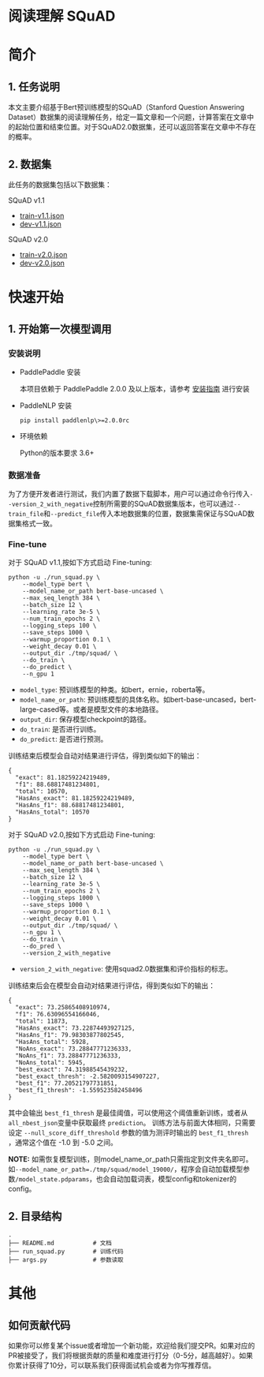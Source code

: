 # 阅读理解 SQuAD

# 简介

## 1. 任务说明
本文主要介绍基于Bert预训练模型的SQuAD（Stanford Question Answering Dataset）数据集的阅读理解任务，给定一篇文章和一个问题，计算答案在文章中的起始位置和结束位置。对于SQuAD2.0数据集，还可以返回答案在文章中不存在的概率。

## 2. 数据集

此任务的数据集包括以下数据集：

SQuAD v1.1
- [train-v1.1.json](https://rajpurkar.github.io/SQuAD-explorer/dataset/train-v1.1.json)
- [dev-v1.1.json](https://rajpurkar.github.io/SQuAD-explorer/dataset/dev-v1.1.json)

SQuAD v2.0
- [train-v2.0.json](https://rajpurkar.github.io/SQuAD-explorer/dataset/train-v2.0.json)
- [dev-v2.0.json](https://rajpurkar.github.io/SQuAD-explorer/dataset/dev-v2.0.json)


# 快速开始


## 1. 开始第一次模型调用

### 安装说明

* PaddlePaddle 安装

   本项目依赖于 PaddlePaddle 2.0.0 及以上版本，请参考 [安装指南](http://www.paddlepaddle.org/#quick-start) 进行安装

* PaddleNLP 安装

   ```shell
   pip install paddlenlp\>=2.0.0rc
   ```

* 环境依赖

    Python的版本要求 3.6+


### 数据准备
为了方便开发者进行测试，我们内置了数据下载脚本，用户可以通过命令行传入`--version_2_with_negative`控制所需要的SQuAD数据集版本，也可以通过`--train_file`和`--predict_file`传入本地数据集的位置，数据集需保证与SQuAD数据集格式一致。


### Fine-tune

对于 SQuAD v1.1,按如下方式启动 Fine-tuning:

```shell
python -u ./run_squad.py \
    --model_type bert \
    --model_name_or_path bert-base-uncased \
    --max_seq_length 384 \
    --batch_size 12 \
    --learning_rate 3e-5 \
    --num_train_epochs 2 \
    --logging_steps 100 \
    --save_steps 1000 \
    --warmup_proportion 0.1 \
    --weight_decay 0.01 \
    --output_dir ./tmp/squad/ \
    --do_train \
    --do_predict \
    --n_gpu 1
 ```

* `model_type`: 预训练模型的种类。如bert，ernie，roberta等。
* `model_name_or_path`: 预训练模型的具体名称。如bert-base-uncased，bert-large-cased等。或者是模型文件的本地路径。
* `output_dir`: 保存模型checkpoint的路径。
* `do_train`: 是否进行训练。
* `do_predict`: 是否进行预测。

训练结束后模型会自动对结果进行评估，得到类似如下的输出：

```text
{
  "exact": 81.18259224219489,
  "f1": 88.68817481234801,
  "total": 10570,
  "HasAns_exact": 81.18259224219489,
  "HasAns_f1": 88.68817481234801,
  "HasAns_total": 10570
}
```

对于 SQuAD v2.0,按如下方式启动 Fine-tuning:

```shell
python -u ./run_squad.py \
    --model_type bert \
    --model_name_or_path bert-base-uncased \
    --max_seq_length 384 \
    --batch_size 12 \
    --learning_rate 3e-5 \
    --num_train_epochs 2 \
    --logging_steps 1000 \
    --save_steps 1000 \
    --warmup_proportion 0.1 \
    --weight_decay 0.01 \
    --output_dir ./tmp/squad/ \
    --n_gpu 1 \
    --do_train \
    --do_pred \
    --version_2_with_negative
 ```

* `version_2_with_negative`: 使用squad2.0数据集和评价指标的标志。

训练结束后会在模型会自动对结果进行评估，得到类似如下的输出：

```text
{
  "exact": 73.25865408910974,
  "f1": 76.63096554166046,
  "total": 11873,
  "HasAns_exact": 73.22874493927125,
  "HasAns_f1": 79.98303877802545,
  "HasAns_total": 5928,
  "NoAns_exact": 73.28847771236333,
  "NoAns_f1": 73.28847771236333,
  "NoAns_total": 5945,
  "best_exact": 74.31988545439232,
  "best_exact_thresh": -2.5820093154907227,
  "best_f1": 77.20521797731851,
  "best_f1_thresh": -1.559523582458496
}
```

其中会输出 `best_f1_thresh` 是最佳阈值，可以使用这个阈值重新训练，或者从 `all_nbest_json`变量中获取最终 `prediction`。
训练方法与前面大体相同，只需要设定 `--null_score_diff_threshold` 参数的值为测评时输出的 `best_f1_thresh` ，通常这个值在 -1.0 到 -5.0 之间。

**NOTE:** 如需恢复模型训练，则model_name_or_path只需指定到文件夹名即可。如`--model_name_or_path=./tmp/squad/model_19000/`，程序会自动加载模型参数`/model_state.pdparams`，也会自动加载词表，模型config和tokenizer的config。

## 2. 目录结构

```text
.
├── README.md           # 文档
├── run_squad.py        # 训练代码  
├── args.py             # 参数读取
```

# 其他

## 如何贡献代码

如果你可以修复某个issue或者增加一个新功能，欢迎给我们提交PR。如果对应的PR被接受了，我们将根据贡献的质量和难度进行打分（0-5分，越高越好）。如果你累计获得了10分，可以联系我们获得面试机会或者为你写推荐信。
